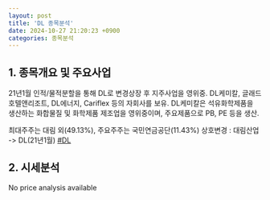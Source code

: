 ```yaml
---
layout: post
title: 'DL 종목분석'
date: 2024-10-27 21:20:23 +0900
categories: 종목분석
---
```


## 1. 종목개요 및 주요사업

21년1월 인적/물적분할을 통해 DL로 변경상장 후 지주사업을 영위중. DL케미칼, 글래드호텔앤리조트, DL에너지, Cariflex 등의 자회사를 보유. DL케미칼은 석유화학제품을 생산하는 화합물질 및 화학제품 제조업을 영위중이며, 주요제품으로 PB, PE 등을 생산.

최대주주는 대림 외(49.13%), 주요주주는 국민연금공단(11.43%) 상호변경 : 대림산업 -> DL(21년1월)
[#DL](#)

## 2. 시세분석

No price analysis available

